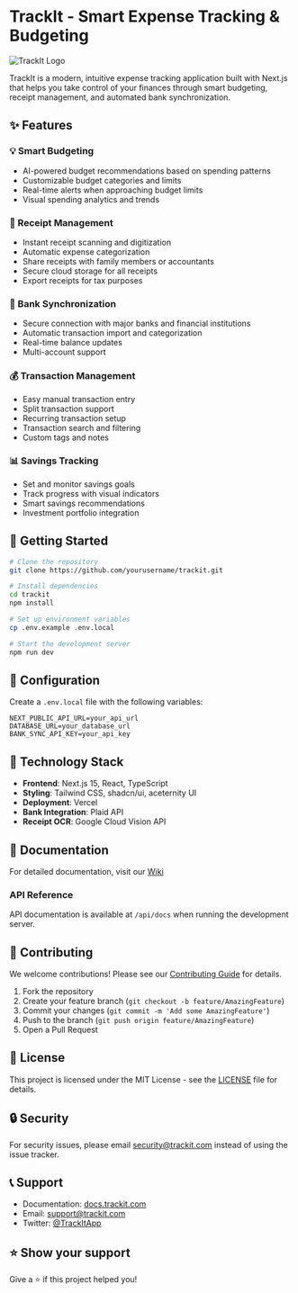 # TrackIt - Smart Expense Tracking & Budgeting

![TrackIt Logo](https://images.unsplash.com/photo-1554224155-6726b3ff858f?auto=format&fit=crop&q=80&w=1200&h=400)

TrackIt is a modern, intuitive expense tracking application built with Next.js that helps you take control of your finances through smart budgeting, receipt management, and automated bank synchronization.

## ✨ Features

### 💡 Smart Budgeting

- AI-powered budget recommendations based on spending patterns
- Customizable budget categories and limits
- Real-time alerts when approaching budget limits
- Visual spending analytics and trends

### 🧾 Receipt Management

- Instant receipt scanning and digitization
- Automatic expense categorization
- Share receipts with family members or accountants
- Secure cloud storage for all receipts
- Export receipts for tax purposes

### 🏦 Bank Synchronization

- Secure connection with major banks and financial institutions
- Automatic transaction import and categorization
- Real-time balance updates
- Multi-account support

### 💰 Transaction Management

- Easy manual transaction entry
- Split transaction support
- Recurring transaction setup
- Transaction search and filtering
- Custom tags and notes

### 📊 Savings Tracking

- Set and monitor savings goals
- Track progress with visual indicators
- Smart savings recommendations
- Investment portfolio integration

## 🚀 Getting Started

```bash
# Clone the repository
git clone https://github.com/yourusername/trackit.git

# Install dependencies
cd trackit
npm install

# Set up environment variables
cp .env.example .env.local

# Start the development server
npm run dev
```

## 🔧 Configuration

Create a `.env.local` file with the following variables:

```env
NEXT_PUBLIC_API_URL=your_api_url
DATABASE_URL=your_database_url
BANK_SYNC_API_KEY=your_api_key
```

## 📱 Technology Stack

- **Frontend**: Next.js 15, React, TypeScript
- **Styling**: Tailwind CSS, shadcn/ui, aceternity UI
- **Deployment**: Vercel
- **Bank Integration**: Plaid API
- **Receipt OCR**: Google Cloud Vision API

## 📖 Documentation

For detailed documentation, visit our [Wiki](https://github.com/YogeshK34/TrackIt-Expense-Tracker-App)

### API Reference

API documentation is available at `/api/docs` when running the development server.

## 🤝 Contributing

We welcome contributions! Please see our [Contributing Guide](CONTRIBUTING.md) for details.

1. Fork the repository
2. Create your feature branch (`git checkout -b feature/AmazingFeature`)
3. Commit your changes (`git commit -m 'Add some AmazingFeature'`)
4. Push to the branch (`git push origin feature/AmazingFeature`)
5. Open a Pull Request

## 📄 License

This project is licensed under the MIT License - see the [LICENSE](LICENSE) file for details.

## 🔒 Security

For security issues, please email security@trackit.com instead of using the issue tracker.

## 📞 Support

- Documentation: [docs.trackit.com](https://docs.trackit.com)
- Email: support@trackit.com
- Twitter: [@TrackItApp](https://twitter.com/TrackItApp)

## ⭐️ Show your support

Give a ⭐️ if this project helped you!
